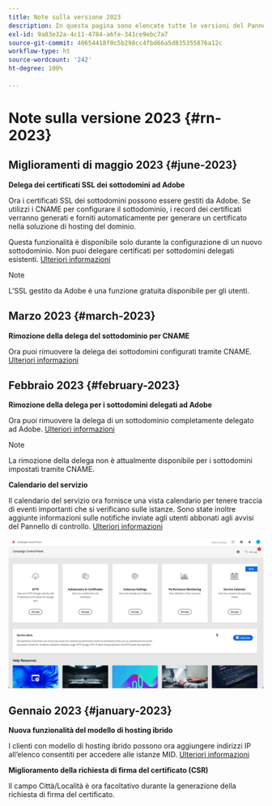 ```yaml
---
title: Note sulla versione 2023
description: In questa pagina sono elencate tutte le versioni del Pannello di controllo del 2023.
exl-id: 9a83e32a-4c11-4784-a6fe-341ce9ebc7a7
source-git-commit: 40654418f0c5b298cc4fbd66a5d835355876a12c
workflow-type: ht
source-wordcount: '242'
ht-degree: 100%

---
```


# Note sulla versione 2023 {#rn-2023}

## Miglioramenti di maggio 2023 {#june-2023}

**Delega dei certificati SSL dei sottodomini ad Adobe**

Ora i certificati SSL dei sottodomini possono essere gestiti da Adobe. Se utilizzi i CNAME per configurare il sottodominio, i record dei certificati verranno generati e forniti automaticamente per generare un certificato nella soluzione di hosting del dominio.

Questa funzionalità è disponibile solo durante la configurazione di un nuovo sottodominio. Non puoi delegare certificati per sottodomini delegati esistenti. [Ulteriori informazioni](../subdomains-certificates/using/setting-up-new-subdomain.md)

>[!NOTE]
>
>L’SSL gestito da Adobe è una funzione gratuita disponibile per gli utenti.

## Marzo 2023 {#march-2023}

**Rimozione della delega del sottodominio per CNAME**

Ora puoi rimuovere la delega dei sottodomini configurati tramite CNAME. [Ulteriori informazioni](../subdomains-certificates/using/remove-delegated-subdomains.md)

## Febbraio 2023 {#february-2023}

**Rimozione della delega per i sottodomini delegati ad Adobe**

Ora puoi rimuovere la delega di un sottodominio completamente delegato ad Adobe. [Ulteriori informazioni](../subdomains-certificates/using/remove-delegated-subdomains.md)

>[!NOTE]
>
>La rimozione della delega non è attualmente disponibile per i sottodomini impostati tramite CNAME.

**Calendario del servizio**

Il calendario del servizio ora fornisce una vista calendario per tenere traccia di eventi importanti che si verificano sulle istanze. Sono state inoltre aggiunte informazioni sulle notifiche inviate agli utenti abbonati agli avvisi del Pannello di controllo. [Ulteriori informazioni](../service-events/service-events.md)

![](assets/do-not-localize/gif-calendar.gif)

## Gennaio 2023 {#january-2023}

**Nuova funzionalità del modello di hosting ibrido**

I clienti con modello di hosting ibrido possono ora aggiungere indirizzi IP all’elenco consentiti per accedere alle istanze MID. [Ulteriori informazioni](../instances-settings/using/ip-allow-listing-instance-access.md)

**Miglioramento della richiesta di firma del certificato (CSR)**

Il campo Città/Località è ora facoltativo durante la generazione della richiesta di firma del certificato.
